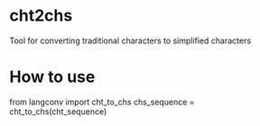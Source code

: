 # cht2chs
Tool for converting traditional characters to simplified characters

# How to use

from langconv import cht_to_chs
chs_sequence = cht_to_chs(cht_sequence)

